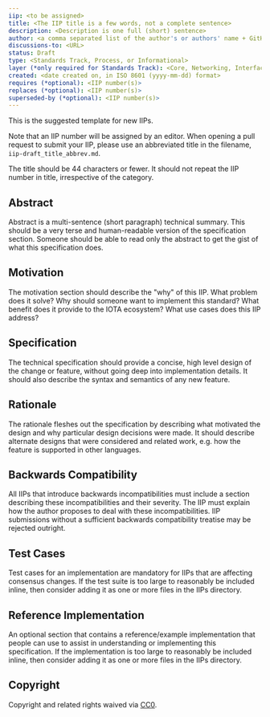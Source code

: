 ```yaml
---
iip: <to be assigned>
title: <The IIP title is a few words, not a complete sentence>
description: <Description is one full (short) sentence>
author: <a comma separated list of the author's or authors' name + GitHub username (in parenthesis), or name and email (in angle brackets).  Example, FirstName LastName (@GitHubUsername), FirstName LastName <foo@bar.com>, FirstName (@GitHubUsername) and GitHubUsername (@GitHubUsername)>
discussions-to: <URL>
status: Draft
type: <Standards Track, Process, or Informational>
layer (*only required for Standards Track): <Core, Networking, Interface, IRC>
created: <date created on, in ISO 8601 (yyyy-mm-dd) format>
requires (*optional): <IIP number(s)>
replaces (*optional): <IIP number(s)>
superseded-by (*optional): <IIP number(s)>
---
```


This is the suggested template for new IIPs.

Note that an IIP number will be assigned by an editor. When opening a pull request to submit your IIP, please use an abbreviated title in the filename, `iip-draft_title_abbrev.md`.

The title should be 44 characters or fewer. It should not repeat the IIP number in title, irrespective of the category.

## Abstract
Abstract is a multi-sentence (short paragraph) technical summary. This should be a very terse and human-readable version of the specification section. Someone should be able to read only the abstract to get the gist of what this specification does.

## Motivation
The motivation section should describe the "why" of this IIP. What problem does it solve? Why should someone want to implement this standard? What benefit does it provide to the IOTA ecosystem? What use cases does this IIP address?

## Specification
The technical specification should provide a concise, high level design of the change or feature, without going deep into implementation details. It should also describe the syntax and semantics of any new feature.

## Rationale
The rationale fleshes out the specification by describing what motivated the design and why particular design decisions were made. It should describe alternate designs that were considered and related work, e.g. how the feature is supported in other languages.

## Backwards Compatibility
All IIPs that introduce backwards incompatibilities must include a section describing these incompatibilities and their severity. The IIP must explain how the author proposes to deal with these incompatibilities. IIP submissions without a sufficient backwards compatibility treatise may be rejected outright.

## Test Cases
Test cases for an implementation are mandatory for IIPs that are affecting consensus changes.  If the test suite is too large to reasonably be included inline, then consider adding it as one or more files in the IIPs directory.

## Reference Implementation
An optional section that contains a reference/example implementation that people can use to assist in understanding or implementing this specification.  If the implementation is too large to reasonably be included inline, then consider adding it as one or more files in the IIPs directory.

## Copyright
Copyright and related rights waived via [CC0](https://creativecommons.org/publicdomain/zero/1.0/).
